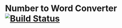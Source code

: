 # Number to Word Converter  [![Build Status](https://travis-ci.org/siawo/Converter.svg?branch=master)](https://travis-ci.org/siawo/Converter)
